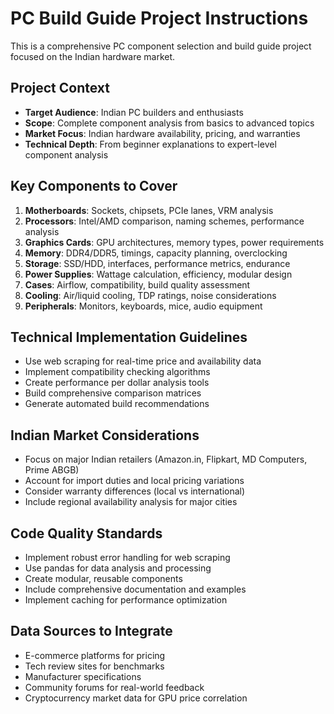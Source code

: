 <!-- Use this file to provide workspace-specific custom instructions to Copilot. For more details, visit https://code.visualstudio.com/docs/copilot/copilot-customization#_use-a-githubcopilotinstructionsmd-file -->

# PC Build Guide Project Instructions

This is a comprehensive PC component selection and build guide project focused on the Indian hardware market.

## Project Context
- **Target Audience**: Indian PC builders and enthusiasts
- **Scope**: Complete component analysis from basics to advanced topics
- **Market Focus**: Indian hardware availability, pricing, and warranties
- **Technical Depth**: From beginner explanations to expert-level component analysis

## Key Components to Cover
1. **Motherboards**: Sockets, chipsets, PCIe lanes, VRM analysis
2. **Processors**: Intel/AMD comparison, naming schemes, performance analysis
3. **Graphics Cards**: GPU architectures, memory types, power requirements
4. **Memory**: DDR4/DDR5, timings, capacity planning, overclocking
5. **Storage**: SSD/HDD, interfaces, performance metrics, endurance
6. **Power Supplies**: Wattage calculation, efficiency, modular design
7. **Cases**: Airflow, compatibility, build quality assessment
8. **Cooling**: Air/liquid cooling, TDP ratings, noise considerations
9. **Peripherals**: Monitors, keyboards, mice, audio equipment

## Technical Implementation Guidelines
- Use web scraping for real-time price and availability data
- Implement compatibility checking algorithms
- Create performance per dollar analysis tools
- Build comprehensive comparison matrices
- Generate automated build recommendations

## Indian Market Considerations
- Focus on major Indian retailers (Amazon.in, Flipkart, MD Computers, Prime ABGB)
- Account for import duties and local pricing variations
- Consider warranty differences (local vs international)
- Include regional availability analysis for major cities

## Code Quality Standards
- Implement robust error handling for web scraping
- Use pandas for data analysis and processing
- Create modular, reusable components
- Include comprehensive documentation and examples
- Implement caching for performance optimization

## Data Sources to Integrate
- E-commerce platforms for pricing
- Tech review sites for benchmarks
- Manufacturer specifications
- Community forums for real-world feedback
- Cryptocurrency market data for GPU price correlation

